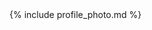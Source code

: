 <div>

<div style="float:left;">
{% include profile_photo.md %} 
</div> 

<!-- 
<div style="width:70%;padding-left:270px;">
<p style="text-align:justify;"> I am currently a tenure-track assistant professor in the Department of <a href="https://www.tue.nl/en/our-university/departments/mechanical-engineering/">Mechanical Engineering</a> at the <a href="https://www.tue.nl/en/">Eindhoven University of Technology (TU/e)</a> and affiliated with the <a href="https://www.tue.nl/en/research/research-groups/dynamics-and-control/">Dynamics and Control</a> research group. Prior joining to TU/e, I was a research scientist at the <a href="https://is.mpg.de/">Max Planck Institute for Intelligent Systems</a>, Tübingen, Germany (Oct. 2017 – Nov.2019) and a postdoctoral researcher at the <a href="https://www.upenn.edu/">University of Pennsylvania</a> in Philadelphia, USA (Aug. 2016 – Oct. 2017). I received my PhD degree in 2016 from the Department of <a href="https://www.ese.upenn.edu/">Electrical and Systems Engineering</a> at the <a href="https://www.upenn.edu/">University of Pennsylvania</a>, where I was a member of the <a href="https://kodlab.seas.upenn.edu/">KodLab</a> and <a href="https://www.grasp.upenn.edu/">GRASP</a> labs.
</p>
<p style="text-align:justify;"> My current research focuses on the algorithmic foundations of robotics. My research goal at TU/e is to integrate perception, control and learning in the design of provably correct safe adaptive motion planning algorithms for robots operating around people. In addition to my research on safe autonomous mobility, I also conduct research on estimation and control in mobile sensor networks for active information gathering. Broadly, my research interests include robotics, motion planning, sensor networks, control theory, dynamical systems, optimization, machine learning and machine perception.
 </p>
</div>
-->  
</div>

<!--
<div style="clear:both;padding-top:2em;">
<h2> Education </h2>
 <ul style="padding-left:30px;">
  <li><strong>PhD in Electrical and Systems Engineering</strong>, <a href="https://www.upenn.edu/">University of Pennsylvania</a>, Philadelphia, PA, USA, August 2016</li>
  <li><strong>MSc in Electrical Engineering </strong>, <a href="https://www.upenn.edu/">University of Pennsylvania</a>, Philadelphia, PA, USA, August 2012</li>
  <li><strong>MSc in Electrical & Electronics Engineering </strong>, <a href="http://w3.bilkent.edu.tr/bilkent/">Bilkent University</a>, Ankara, Turkey, September 2009</li>
  <li><strong>BSc in Mechatronics</strong> (Minor), <a href="http://www.metu.edu.tr/">Middle East Technical University</a>, Ankara, Turkey, July 2007</li>
  <li><strong>BSc in Electrical & Electronics Engineering</strong>, <a href="http://www.metu.edu.tr/"> Middle East Technical University</a>, Ankara, Turkey, June 2007</li>
  <li><strong>BSc in Electrical & Electronics Engineering</strong>, <a href="https://www.hacettepe.edu.tr/english/">Hacettepe University</a>, Ankara, Turkey, Sep. 2002 - Aug. 2004 (Transferred to METU)</li>
</ul>
 </div>

<div align="center" style="padding-top:1em;padding-bottom:0em;margin-bottom:-0.5em;">
 <a href="https://www.hacettepe.edu.tr/english/"><img src="/assets/images/hacettepe-logo.png" style="height:50px"></a> &nbsp; &nbsp;
 <a href="http://www.metu.edu.tr/"><img src="/assets/images/metu-logo.png" style="height:50px"></a> &nbsp; &nbsp;
 <a href="http://w3.bilkent.edu.tr/bilkent/"><img src="/assets/images/bilkent-logo.png" style="height:50px"></a> &nbsp; &nbsp;
 <a href="https://www.upenn.edu/"><img src="/assets/images/upenn-logo.png" alt="UPenn" title="University of Pennsylvania" style="height:50px"></a> &nbsp; &nbsp;
 <a href="https://is.mpg.de/"><img src="/assets/images/mpi-logo.png" alt="MPI" title="Max Planck Institute for Intelligent Systems" style="height:50px"></a> &nbsp; &nbsp;
 <a href="https://www.tue.nl/en/"><img src="/assets/images/tue-logo.png" alt="TU/e" title="Eindhoven University of Technology" style="height:50px"></a> &nbsp; &nbsp;
 </div>
-->